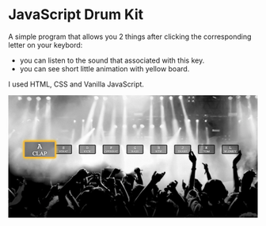 # JavaScript Drum Kit

A simple program that allows you 2 things after clicking the corresponding letter on your keybord:
- you can listen to the sound that associated with this key.
- you can see short little animation with yellow board.

I used HTML, CSS and Vanilla JavaScript.

[![](https://github.com/veranika-isakova/drum-music/blob/master/images/screenshot.png?raw=true)](https://github.com/veranika-isakova/drum-music/blob/master/images/screenshot.png?raw=true)
